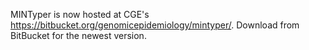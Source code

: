 MINTyper is now hosted at CGE's https://bitbucket.org/genomicepidemiology/mintyper/. Download from BitBucket for the newest version.

